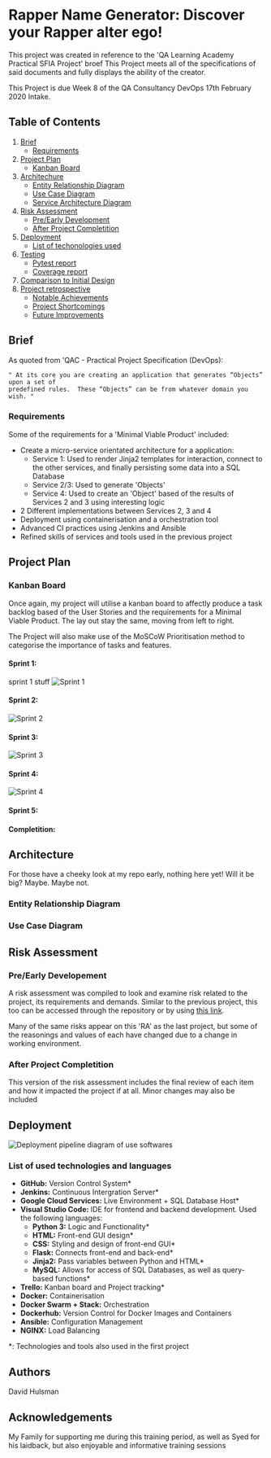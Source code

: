 # Rapper Name Generator: Discover your Rapper alter ego!


This project was created in reference to the 'QA Learning Academy Practical SFIA Project' broef This Project meets all of the specifications of said documents and fully displays the ability of the creator.

This Project is due Week 8 of the QA Consultancy DevOps 17th February 2020 Intake.

## Table of Contents

1. [Brief]()
    + [Requirements]()
2. [Project Plan]()
    + [Kanban Board]()
3. [Architechure]()
    + [Entity Relationship Diagram]()
    + [Use Case Diagram]()
    + [Service Architecture Diagram]()
4. [Risk Assessment]()
    + [Pre/Early Development]()
    + [After Project Completition]()
5. [Deployment]()
    + [List of techonologies used]()
6. [Testing]()
    + [Pytest report]()
    + [Coverage report]()
7. [Comparison to Initial Design]()
8. [Project retrospective]()
    + [Notable Achievements]()
    + [Project Shortcomings]()
    + [Future Improvements]()

## Brief
As quoted from 'QAC - Practical Project Specification (DevOps):

    " At its core you are creating an application that generates “Objects” upon a set of 
    predefined rules.  These “Objects” can be from whatever domain you wish. "
### Requirements
Some of the requirements for a 'Minimal Viable Product' included:
 + Create a micro-service orientated architecture for a application:
    * Service 1: Used to render Jinja2 templates for interaction, connect to the other services, and finally persisting 
          some data into a SQL Database
    * Service 2/3: Used to generate 'Objects'
    * Service 4: Used to create an 'Object' based of the results of Services 2 and 3 using interesting logic
 + 2 Different implementations between Services 2, 3 and 4
 + Deployment using containerisation and a orchestration tool
 + Advanced CI practices using Jenkins and Ansible
 + Refined skills of services and tools used in the previous project

## Project Plan
### Kanban Board
Once again, my project will utilise a kanban board to affectly produce a task backlog based of the User Stories and the requirements for a Minimal Viable Product. The lay out stay the same, moving from left to right.

The Project will also make use of the MoSCoW Prioritisation method to categorise the importance of tasks and features.
#### Sprint 1:
sprint 1 stuff
![Sprint 1](https://i.imgur.com/rZqK3tv.png)
#### Sprint 2:
![Sprint 2](https://i.imgur.com/EVWX4AT.png)
#### Sprint 3:
![Sprint 3](https://i.imgur.com/wbuzwte.png)
#### Sprint 4:
![Sprint 4](https://i.imgur.com/YQSgzkm.png)
#### Sprint 5:

#### Completition:
## Architecture
For those have a cheeky look at my repo early, nothing here yet! Will it be big? Maybe. Maybe not.
### Entity Relationship Diagram
### Use Case Diagram
### 

## Risk Assessment
### Pre/Early Developement
A risk assessment was compiled to look and examine risk related to the project, its requirements and demands. Similar to the previous project, this too can be accessed through the repository or by using [this link](https://github.com/HavidDulsman/RapperNameGenerator/blob/developer/documentation/rapper_risk_1.xlsx). 

Many of the same risks appear on this 'RA' as the last project, but some of the reasonings and values of each have changed due to a change in working environment.

### After Project Completition 
This version of the risk assessment includes the final review of each item and how it impacted the project if at all. Minor changes may also be included

## Deployment

![Deployment pipeline diagram of use softwares]()

### List of used technologies and languages
* **GitHub:** Version Control System*
* **Jenkins:** Continuous Intergration Server*
* **Google Cloud Services:** Live Environment + SQL Database Host*
* **Visual Studio Code:** IDE for frontend and backend development. Used the following languages:
    - **Python 3:** Logic and Functionality*
    - **HTML:** Front-end GUI design*
    - **CSS:** Styling and design of front-end GUI*
    - **Flask:** Connects front-end and back-end*
    - **Jinja2:** Pass variables between Python and HTML*
    - **MySQL:** Allows for access of SQL Databases, as well as query-based functions*
* **Trello:** Kanban board and Project tracking*
* **Docker:** Containerisation
* **Docker Swarm + Stack:**  Orchestration
* **Dockerhub:** Version Control for Docker Images and Containers
* **Ansible:** Configuration Management
* **NGINX:** Load Balancing

*: Technologies and tools also used in the first project

## Authors
David Hulsman

## Acknowledgements
My Family for supporting me during this training period, as well as Syed for his laidback, but also enjoyable and informative training sessions 
